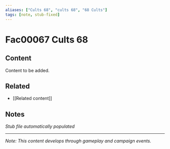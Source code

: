 ```yaml
---
aliases: ["Cults 68", "cults 68", "68 Cults"]
tags: [note, stub-fixed]
---
```


# Fac00067 Cults 68

## Content
Content to be added.

## Related
- [[Related content]]

## Notes
*Stub file automatically populated*

---
*Note: This content develops through gameplay and campaign events.*